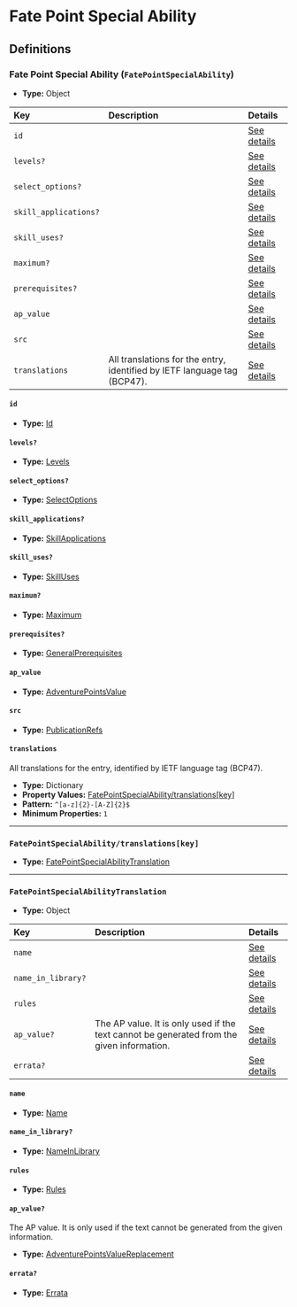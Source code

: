# Fate Point Special Ability

## Definitions

### <a name="FatePointSpecialAbility"></a> Fate Point Special Ability (`FatePointSpecialAbility`)

- **Type:** Object

Key | Description | Details
:-- | :-- | :--
`id` |  | <a href="#FatePointSpecialAbility/id">See details</a>
`levels?` |  | <a href="#FatePointSpecialAbility/levels">See details</a>
`select_options?` |  | <a href="#FatePointSpecialAbility/select_options">See details</a>
`skill_applications?` |  | <a href="#FatePointSpecialAbility/skill_applications">See details</a>
`skill_uses?` |  | <a href="#FatePointSpecialAbility/skill_uses">See details</a>
`maximum?` |  | <a href="#FatePointSpecialAbility/maximum">See details</a>
`prerequisites?` |  | <a href="#FatePointSpecialAbility/prerequisites">See details</a>
`ap_value` |  | <a href="#FatePointSpecialAbility/ap_value">See details</a>
`src` |  | <a href="#FatePointSpecialAbility/src">See details</a>
`translations` | All translations for the entry, identified by IETF language tag (BCP47). | <a href="#FatePointSpecialAbility/translations">See details</a>

#### <a name="FatePointSpecialAbility/id"></a> `id`

- **Type:** <a href="../_Activatable.md#Id">Id</a>

#### <a name="FatePointSpecialAbility/levels"></a> `levels?`

- **Type:** <a href="../_Activatable.md#Levels">Levels</a>

#### <a name="FatePointSpecialAbility/select_options"></a> `select_options?`

- **Type:** <a href="../_Activatable.md#SelectOptions">SelectOptions</a>

#### <a name="FatePointSpecialAbility/skill_applications"></a> `skill_applications?`

- **Type:** <a href="../_Activatable.md#SkillApplications">SkillApplications</a>

#### <a name="FatePointSpecialAbility/skill_uses"></a> `skill_uses?`

- **Type:** <a href="../_Activatable.md#SkillUses">SkillUses</a>

#### <a name="FatePointSpecialAbility/maximum"></a> `maximum?`

- **Type:** <a href="../_Activatable.md#Maximum">Maximum</a>

#### <a name="FatePointSpecialAbility/prerequisites"></a> `prerequisites?`

- **Type:** <a href="../_Prerequisite.md#GeneralPrerequisites">GeneralPrerequisites</a>

#### <a name="FatePointSpecialAbility/ap_value"></a> `ap_value`

- **Type:** <a href="../_Activatable.md#AdventurePointsValue">AdventurePointsValue</a>

#### <a name="FatePointSpecialAbility/src"></a> `src`

- **Type:** <a href="../source/_PublicationRef.md#PublicationRefs">PublicationRefs</a>

#### <a name="FatePointSpecialAbility/translations"></a> `translations`

All translations for the entry, identified by IETF language tag (BCP47).

- **Type:** Dictionary
- **Property Values:** <a href="#FatePointSpecialAbility/translations[key]">FatePointSpecialAbility/translations[key]</a>
- **Pattern:** `^[a-z]{2}-[A-Z]{2}$`
- **Minimum Properties:** `1`

---

### <a name="FatePointSpecialAbility/translations[key]"></a> `FatePointSpecialAbility/translations[key]`

- **Type:** <a href="#FatePointSpecialAbilityTranslation">FatePointSpecialAbilityTranslation</a>

---

### <a name="FatePointSpecialAbilityTranslation"></a> `FatePointSpecialAbilityTranslation`

- **Type:** Object

Key | Description | Details
:-- | :-- | :--
`name` |  | <a href="#FatePointSpecialAbilityTranslation/name">See details</a>
`name_in_library?` |  | <a href="#FatePointSpecialAbilityTranslation/name_in_library">See details</a>
`rules` |  | <a href="#FatePointSpecialAbilityTranslation/rules">See details</a>
`ap_value?` | The AP value. It is only used if the text cannot be generated from the given information. | <a href="#FatePointSpecialAbilityTranslation/ap_value">See details</a>
`errata?` |  | <a href="#FatePointSpecialAbilityTranslation/errata">See details</a>

#### <a name="FatePointSpecialAbilityTranslation/name"></a> `name`

- **Type:** <a href="../_Activatable.md#Name">Name</a>

#### <a name="FatePointSpecialAbilityTranslation/name_in_library"></a> `name_in_library?`

- **Type:** <a href="../_Activatable.md#NameInLibrary">NameInLibrary</a>

#### <a name="FatePointSpecialAbilityTranslation/rules"></a> `rules`

- **Type:** <a href="../_Activatable.md#Rules">Rules</a>

#### <a name="FatePointSpecialAbilityTranslation/ap_value"></a> `ap_value?`

The AP value. It is only used if the text cannot be generated from the
given information.

- **Type:** <a href="../_Activatable.md#AdventurePointsValueReplacement">AdventurePointsValueReplacement</a>

#### <a name="FatePointSpecialAbilityTranslation/errata"></a> `errata?`

- **Type:** <a href="../source/_Erratum.md#Errata">Errata</a>
